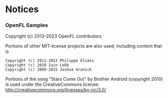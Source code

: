 Notices
=======

### OpenFL Samples
Copyright (c) 2013-2023 OpenFL contributors

Portions of other MIT-license projects are also used, including content that is

    Copyright (c) 2011-2012 Philippe Elsass
    Copyright (c) 2010 Iain Lobb
    Copyright (c) 2009-2015 Joshua Granick

Portions of the song "Stars Come Out" by Brother Android (copyright 2010) is used
under the CreativeCommons license: http://creativecommons.org/licenses/by-nc/3.0/
